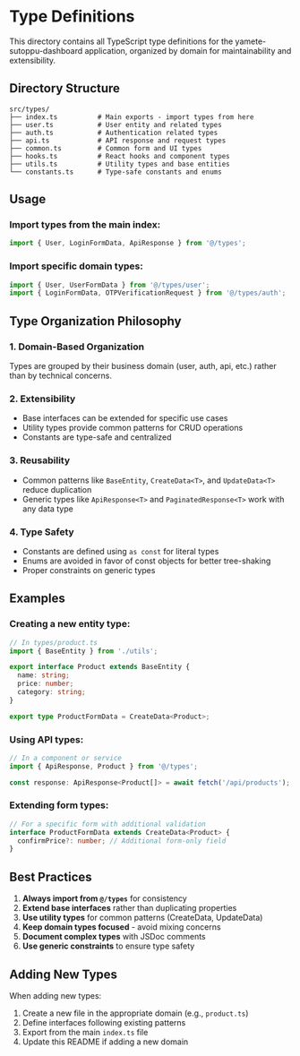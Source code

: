 # Type Definitions

This directory contains all TypeScript type definitions for the yamete-sutoppu-dashboard application, organized by domain for maintainability and extensibility.

## Directory Structure

```
src/types/
├── index.ts          # Main exports - import types from here
├── user.ts           # User entity and related types
├── auth.ts           # Authentication related types
├── api.ts            # API response and request types
├── common.ts         # Common form and UI types
├── hooks.ts          # React hooks and component types
├── utils.ts          # Utility types and base entities
└── constants.ts      # Type-safe constants and enums
```

## Usage

### Import types from the main index:
```typescript
import { User, LoginFormData, ApiResponse } from '@/types';
```

### Import specific domain types:
```typescript
import { User, UserFormData } from '@/types/user';
import { LoginFormData, OTPVerificationRequest } from '@/types/auth';
```

## Type Organization Philosophy

### 1. **Domain-Based Organization**
Types are grouped by their business domain (user, auth, api, etc.) rather than by technical concerns.

### 2. **Extensibility**
- Base interfaces can be extended for specific use cases
- Utility types provide common patterns for CRUD operations
- Constants are type-safe and centralized

### 3. **Reusability**
- Common patterns like `BaseEntity`, `CreateData<T>`, and `UpdateData<T>` reduce duplication
- Generic types like `ApiResponse<T>` and `PaginatedResponse<T>` work with any data type

### 4. **Type Safety**
- Constants are defined using `as const` for literal types
- Enums are avoided in favor of const objects for better tree-shaking
- Proper constraints on generic types

## Examples

### Creating a new entity type:
```typescript
// In types/product.ts
import { BaseEntity } from './utils';

export interface Product extends BaseEntity {
  name: string;
  price: number;
  category: string;
}

export type ProductFormData = CreateData<Product>;
```

### Using API types:
```typescript
// In a component or service
import { ApiResponse, Product } from '@/types';

const response: ApiResponse<Product[]> = await fetch('/api/products');
```

### Extending form types:
```typescript
// For a specific form with additional validation
interface ProductFormData extends CreateData<Product> {
  confirmPrice?: number; // Additional form-only field
}
```

## Best Practices

1. **Always import from `@/types`** for consistency
2. **Extend base interfaces** rather than duplicating properties
3. **Use utility types** for common patterns (CreateData, UpdateData)
4. **Keep domain types focused** - avoid mixing concerns
5. **Document complex types** with JSDoc comments
6. **Use generic constraints** to ensure type safety

## Adding New Types

When adding new types:

1. Create a new file in the appropriate domain (e.g., `product.ts`)
2. Define interfaces following existing patterns
3. Export from the main `index.ts` file
4. Update this README if adding a new domain